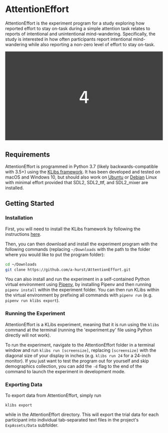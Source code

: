 # AttentionEffort

AttentionEffort is the experiment program for a study exploring how reported effort to stay on-task during a simple attention task relates to reports of intentional and unintentional mind-wandering. Specifically, the study is interested in how often participants report intentional mind-wandering while also reporting a non-zero level of effort to stay on-task.

![Task animation](attention_effort.gif)

## Requirements

AttentionEffort is programmed in Python 3.7 (likely backwards-compatible with 3.5+) using the [KLibs framework](https://github.com/a-hurst/klibs). It has been developed and tested on macOS and Windows 10, but should also work on [Ubuntu](https://www.ubuntu.com/download/desktop) or [Debian](https://www.debian.org/distrib/) Linux with minimal effort provided that SDL2, SDL2\_ttf, and SDL2\_mixer are installed.

## Getting Started

### Installation

First, you will need to install the KLibs framework by following the instructions [here](https://github.com/a-hurst/klibs).

Then, you can then download and install the experiment program with the following commands (replacing `~/Downloads` with the path to the folder where you would like to put the program folder):

```bash
cd ~/Downloads
git clone https://github.com/a-hurst/AttentionEffort.git
```

You can also install and run the experiment in a self-contained Python virtual environment using [Pipenv](https://pipenv.kennethreitz.org/en/latest/), by installing Pipenv and then running `pipenv install` within the experiment folder. You can then run KLibs within the virtual environment by prefixing all commands with `pipenv run` (e.g. `pipenv run klibs export`).


### Running the Experiment

AttentionEffort is a KLibs experiment, meaning that it is run using the `klibs` command at the terminal (running the 'experiment.py' file using Python directly will not work).

To run the experiment, navigate to the AttentionEffort folder in a terminal window and run `klibs run [screensize]`,
replacing `[screensize]` with the diagonal size of your display in inches (e.g. `klibs run 24` for a 24-inch monitor). If you just want to test the program out for yourself and skip demographics collection, you can add the `-d` flag to the end of the command to launch the experiment in development mode.


### Exporting Data

To export data from AttentionEffort, simply run 

```
klibs export
```

while in the AttentionEffort directory. This will export the trial data for each participant into individual tab-separated text files in the project's `ExpAssets/Data` subfolder.

